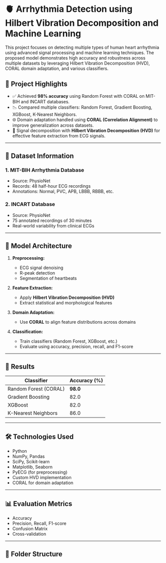 # 🫀 Arrhythmia Detection using Hilbert Vibration Decomposition and Machine Learning

This project focuses on detecting multiple types of human heart arrhythmia using advanced signal processing and machine learning techniques. The proposed model demonstrates high accuracy and robustness across multiple datasets by leveraging Hilbert Vibration Decomposition (HVD), CORAL domain adaptation, and various classifiers.

## 🚀 Project Highlights

- ✅ Achieved **98% accuracy** using Random Forest with CORAL on MIT-BIH and INCART databases.
- 📉 Compared multiple classifiers: Random Forest, Gradient Boosting, XGBoost, K-Nearest Neighbors.
- 🌐 Domain adaptation handled using **CORAL (Correlation Alignment)** to improve generalization across datasets.
- 🧠 Signal decomposition with **Hilbert Vibration Decomposition (HVD)** for effective feature extraction from ECG signals.

---

## 📁 Dataset Information

### 1. MIT-BIH Arrhythmia Database
- Source: PhysioNet
- Records: 48 half-hour ECG recordings
- Annotations: Normal, PVC, APB, LBBB, RBBB, etc.

### 2. INCART Database
- Source: PhysioNet
- 75 annotated recordings of 30 minutes
- Real-world variability from clinical ECGs

---

## 🧠 Model Architecture

1. **Preprocessing:**
   - ECG signal denoising
   - R-peak detection
   - Segmentation of heartbeats

2. **Feature Extraction:**
   - Apply **Hilbert Vibration Decomposition (HVD)**
   - Extract statistical and morphological features

3. **Domain Adaptation:**
   - Use **CORAL** to align feature distributions across domains

4. **Classification:**
   - Train classifiers (Random Forest, XGBoost, etc.)
   - Evaluate using accuracy, precision, recall, and F1-score

---

## 🧪 Results

| Classifier         | Accuracy (%) |
|--------------------|--------------|
| Random Forest (CORAL) | **98.0**       |
| Gradient Boosting  | 82.0         |
| XGBoost            | 82.0         |
| K-Nearest Neighbors | 86.0        |

---

## 🛠 Technologies Used

- Python
- NumPy, Pandas
- SciPy, Scikit-learn
- Matplotlib, Seaborn
- PyECG (for preprocessing)
- Custom HVD implementation
- CORAL for domain adaptation

---

## 📊 Evaluation Metrics

- Accuracy
- Precision, Recall, F1-score
- Confusion Matrix
- Cross-validation

---

## 🧩 Folder Structure

